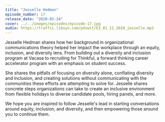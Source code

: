 ```yaml
---
title: "Jesselle Hedman"
episode_number: 17
release_date: "2020-02-24"
cover: ../../images/episodes/episode-17.jpg
audio: https://traffic.libsyn.com/pdxwit/E3_01_11_2020_jesselle.mp3
---
```

Jesselle Hedman shares how her background in organizational communications theory helped her impact the workplace through an equity, inclusion, and diversity lens. From building out a diversity and inclusion program at Vacasa to recruiting for Thinkful, a forward thinking career accelerator program with an emphasis on student success.  

She shares the pitfalls of focusing on diversity alone, conflating diversity and inclusion, and creating solutions without communicating with the communities these efforts are attempting to solve for. Jesselle shares concrete steps organizations can take to create an inclusive environment from flexible holidays to diverse candidate pools, hiring panels, and more.  

We hope you are inspired to follow Jesselle's lead in starting conversations around equity, inclusion, and diversity, and then empowering those around you to continue them. 
